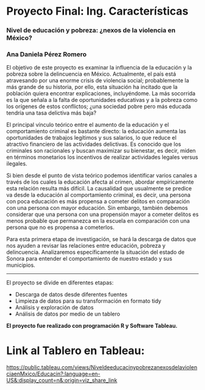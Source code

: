 # Proyecto Final: Ing. Características

### Nivel de educación y pobreza: ¿nexos de la violencia en México?
### Ana Daniela Pérez Romero

El objetivo de este proyecto es examinar la influencia de la educación y la pobreza sobre la delincuencia en México. Actualmente, el país está atravesando por una enorme crisis de violencia social; probablemente la más grande de su historia, por ello, esta situación ha incitado que la población quiera encontrar explicaciones, incluyéndome. La más socorrida es la que señala a la falta de oportunidades educativas y a la pobreza como los orígenes de estos conflictos; ¿una sociedad pobre pero más educada tendría una tasa delictiva más baja?


El principal vínculo teórico entre el aumento de la educación y el comportamiento criminal es bastante directo: la educación aumenta las oportunidades de trabajos legítimos y sus salarios, lo que reduce el atractivo financiero de las actividades delictivas. Es conocido que los criminales son racionales y buscan maximizar su bienestar, es decir, miden en términos monetarios los incentivos de realizar actividades legales versus ilegales. 


Si bien desde el punto de vista teórico podemos identificar varios canales a través de los cuales la educación afecta al crimen, abordar empíricamente esta relación resulta más difícil. La causalidad que usualmente se predice va desde la educación al comportamiento criminal, es decir, una persona con poca educación es más propensa a cometer delitos en comparación con una persona con mayor educación. Sin embargo, también debemos considerar que una persona con una propensión mayor a cometer delitos es menos probable que permanezca en la escuela en comparación con una persona que no es propensa a cometerlos.


Para esta primera etapa de investigación, se hará la descarga de datos que nos ayuden a revisar las relaciones entre educación, pobreza y delincuencia. Analizaremos específicamente la situación del estado de Sonora para entender el comportamiento de nuestro estado y sus municipios.

----------------------------------------------------------------------------------------------------------------------------------------------

El proyecto se divide en diferentes etapas: 
-	Descarga de datos desde diferentes fuentes
-	Limpieza de datos para su transformación en formato tidy
-	Análisis y exploración de datos
-	Análisis de datos por medio de un tablero

**El proyecto fue realizado con programación R y Software Tableau.**


# Link al Tablero en Tableau:
https://public.tableau.com/views/NiveldeeducacinypobrezanexosdelaviolenciaenMxico/Educacin?:language=en-US&:display_count=n&:origin=viz_share_link
